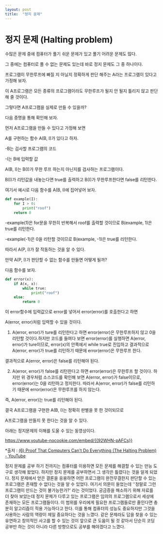 ```yaml
---
layout: post
title:  "정지 문제"
---
```

#                             정지 문제 (Halting problem)

수많은 문제 중에 컴퓨터가 풀기 쉬운 문제가 있고 풀기 어려운 문제도 많다.

그 중에는 컴퓨터로 풀 수 없는 문제도 있는데 바로 정지 문제도 그 중 하나이다.



프로그램이 무한루프에 빠질 지 아닐지 정확하게 판단 해주는 A라는 프로그램이 있다고 가정해 보자.

이 A프로그램은 모든 종류의 프로그램이라도 무한루프가 될지 안 될지 틀리지 않고 판단 해 줄 것이다.

그렇다면 A프로그램을  실제로 만들 수 있을까?



다음 증명을 통해 확인해 보자.

먼저 A프로그램을 만들 수 있다고 가정해 보면

A를 구현하는 함수 A(B, I)가 있다고 하자.

   -B는 검사할 프로그램의 코드

   -I는 B에 입력할 값

A(B, I)는 B(I)가 무한 루프 하는지 아닌지를 검사하는 프로그램이다.

B(I)가 리턴값을 내놓는다면 true를 출력하고 B(I)가 무한루프한다면 false를 리턴한다.

여기서 예시로 다음 함수를 A(B, I)에 집어넣어 보자.

```python
def example(I):
    for I > 0:
        print("roof")
    return 0
```

   -example(1)은 for문을 무한히 반복해서 roof를 출력할 것이므로    B(example, 1)은 true를 리턴한다.

   -example(-1)은 0을 리턴할 것이므로 B(example, -1)은 true를 리턴한다.

따라서 A(P, I)가 잘 작동하는 것을 알 수 있다.



만약 A(P,  I)가 판단할 수 없는 함수를 만들면 어떻게 될까?

다음 함수를 보자.

```python
def error(x):
    if A(x, x):
        while true:
            print("roof")
    else:
        return 0
```



이 error함수에 입력값으로 error를 넣어서 error(error)를 호출한다고 하면

A(error, error)처럼 입력할 수 있을 것이다.

1. A(error, error)가 ture를 리턴한다고 하면 error(error)은 무한루프하지 않고 0을 리턴할 것이다.하지만 코드를 들여다 보면 error(error)를 실행하면 A(error, error)가 ture이므로, error(x)의 안쪽에서 while true로 진입하고 결과적으로 A(error, error)가 true를 리턴하기 때문에 error(error)은 무한루프 한다.

결과적으로 A(error, error)은 false를 리턴해야 된다.

2. A(error, error)가 false를 리턴한다고 하면 error(error)은 무한루프 할 것이다. 하지만 위 경우처럼 소스코드를 확인해 보면 A(error, error)가 false이므로, error(error)는 0을 리턴하고 정지한다. 따라서 A(error, error)가 false를 리턴하기 때문에 error(error)은 무한루프를 하지 않는다.

즉, A(error, error)는 true를 리턴해야 된다.



결국 A프로그램을 구현한 A(B, I)는 정확히 판별을 못 한 것이되므로

A프로그램을 만들지 못 한다는 것을 알 수 있다.



아래는 정지문제의 이해를 도울 수 있는 동영상이다.

https://www.youtube-nocookie.com/embed/{{92WHN-pAFCs}}

*출저 : [(6) Proof That Computers Can't Do Everything (The Halting Problem) - YouTube](https://www.youtube.com/watch?v=92WHN-pAFCs)



정지 문제를 공부 하기 전까지는 컴퓨터를 이용하면 모든 문제를 해결할 수 있는 만능 도구로 생각해 왔었다. 하지만 정지 문제를 공부하면서 그 생각은 틀렸다는 것을 알게 되었다. 정지 문제에서 얻은 결론을 응용하면 어떤 프로그램이 완전무결한지 판단할 수 있는 프로그램은 존재할 수 없다는 것을 알 수 있었다. 여기서 의문이 들었는데 ''정말로 그런 프로그램이 만드는 것이 불가능한가?' 라는 것이었다. 궁금증을 해소하기 위해 자료를 더 찾아 보았는데 정지 문제가 다루고 있는 프로그램은 임의의 프로그램으로서 세상에 존재하는 모든 프로그램들이다. 이 범위를 우리에게 필요한 프로그램들로만 줄인다면 충분히 알고리즘이 적용 가능하다고 한다. 이를 통해 컴퓨터의 성능도 중요하지만 그것을 사용하는 사람의 역량이 제일 중요하다는 것을 느꼈다. 같은 문제라도 답을 찾을 수 있는 유연하고 창의적인 사고를 할 수 있는 것이 앞으로 큰 도움이 될 것 같아서 단순히 코딩 공부만 하는 것이 아니라 다른 방향으로도 공부를 해야겠다고 느꼈다.

